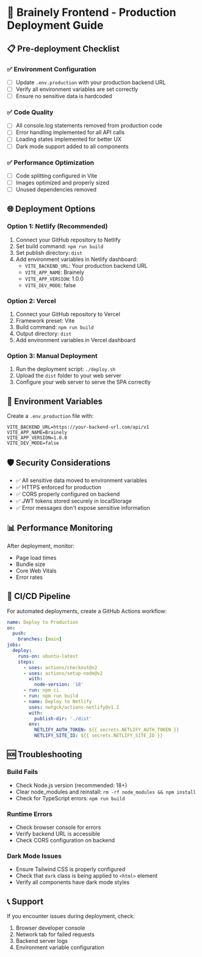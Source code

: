 # 🚀 Brainely Frontend - Production Deployment Guide

## 📋 Pre-deployment Checklist

### ✅ Environment Configuration
- [ ] Update `.env.production` with your production backend URL
- [ ] Verify all environment variables are set correctly
- [ ] Ensure no sensitive data is hardcoded

### ✅ Code Quality
- [ ] All console.log statements removed from production code
- [ ] Error handling implemented for all API calls
- [ ] Loading states implemented for better UX
- [ ] Dark mode support added to all components

### ✅ Performance Optimization
- [ ] Code splitting configured in Vite
- [ ] Images optimized and properly sized
- [ ] Unused dependencies removed

## 🌐 Deployment Options

### Option 1: Netlify (Recommended)
1. Connect your GitHub repository to Netlify
2. Set build command: `npm run build`
3. Set publish directory: `dist`
4. Add environment variables in Netlify dashboard:
   - `VITE_BACKEND_URL`: Your production backend URL
   - `VITE_APP_NAME`: Brainely
   - `VITE_APP_VERSION`: 1.0.0
   - `VITE_DEV_MODE`: false

### Option 2: Vercel
1. Connect your GitHub repository to Vercel
2. Framework preset: Vite
3. Build command: `npm run build`
4. Output directory: `dist`
5. Add environment variables in Vercel dashboard

### Option 3: Manual Deployment
1. Run the deployment script: `./deploy.sh`
2. Upload the `dist` folder to your web server
3. Configure your web server to serve the SPA correctly

## 🔧 Environment Variables

Create a `.env.production` file with:

```env
VITE_BACKEND_URL=https://your-backend-url.com/api/v1
VITE_APP_NAME=Brainely
VITE_APP_VERSION=1.0.0
VITE_DEV_MODE=false
```

## 🛡️ Security Considerations

- ✅ All sensitive data moved to environment variables
- ✅ HTTPS enforced for production
- ✅ CORS properly configured on backend
- ✅ JWT tokens stored securely in localStorage
- ✅ Error messages don't expose sensitive information

## 📊 Performance Monitoring

After deployment, monitor:
- Page load times
- Bundle size
- Core Web Vitals
- Error rates

## 🔄 CI/CD Pipeline

For automated deployments, create a GitHub Actions workflow:

```yaml
name: Deploy to Production
on:
  push:
    branches: [main]
jobs:
  deploy:
    runs-on: ubuntu-latest
    steps:
      - uses: actions/checkout@v2
      - uses: actions/setup-node@v2
        with:
          node-version: '18'
      - run: npm ci
      - run: npm run build
      - name: Deploy to Netlify
        uses: nwtgck/actions-netlify@v1.2
        with:
          publish-dir: './dist'
        env:
          NETLIFY_AUTH_TOKEN: ${{ secrets.NETLIFY_AUTH_TOKEN }}
          NETLIFY_SITE_ID: ${{ secrets.NETLIFY_SITE_ID }}
```

## 🆘 Troubleshooting

### Build Fails
- Check Node.js version (recommended: 18+)
- Clear node_modules and reinstall: `rm -rf node_modules && npm install`
- Check for TypeScript errors: `npm run build`

### Runtime Errors
- Check browser console for errors
- Verify backend URL is accessible
- Check CORS configuration on backend

### Dark Mode Issues
- Ensure Tailwind CSS is properly configured
- Check that `dark` class is being applied to `<html>` element
- Verify all components have dark mode styles

## 📞 Support

If you encounter issues during deployment, check:
1. Browser developer console
2. Network tab for failed requests
3. Backend server logs
4. Environment variable configuration